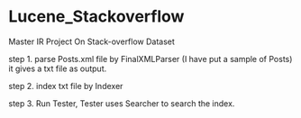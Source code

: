 # Lucene_Stackoverflow
Master IR Project On Stack-overflow Dataset

step 1. parse Posts.xml file by FinalXMLParser (I have put a sample of Posts) it gives a txt file as output.

step 2. index txt file by Indexer

step 3. Run Tester, Tester uses Searcher to search the index.
